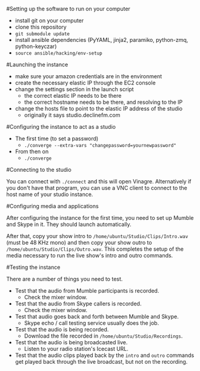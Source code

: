 #Setting up the software to run on your computer

* install git on your computer
* clone this repository
* `git submodule update`
* install ansible dependencies (PyYAML, jinja2, paramiko, python-zmq, python-keyczar)
* `source ansible/hacking/env-setup`

#Launching the instance

* make sure your amazon credentials are in the environment
* create the necessary elastic IP through the EC2 console
* change the settings section in the launch script
  * the correct elastic IP needs to be there
  * the correct hostname needs to be there, and resolving to the IP
* change the hosts file to point to the elastic IP address of the studio
  * originally it says studio.declinefm.com

#Configuring the instance to act as a studio

* The first time (to set a password)
  * `./converge --extra-vars "changepassword=yournewpassword"`
* From then on
  * `./converge`

#Connecting to the studio

You can connect with `./connect` and this will open Vinagre.  Alternatively
if you don't have that program, you can use a VNC client to connect to
the host name of your studio instance.

#Configuring media and applications

After configuring the instance for the first time, you need to set up Mumble
and Skype in it.  They should launch automatically.

After that, copy your show intro to `/home/ubuntu/Studio/Clips/Intro.wav`
(must be 48 KHz mono) and then copy your show outro to
`/home/ubuntu/Studio/Clips/Outro.wav`.  This completes the setup of the
media necessary to run the live show's intro and outro commands.

#Testing the instance

There are a number of things you need to test.

* Test that the audio from Mumble participants is recorded.
  * Check the mixer window.
* Test that the audio from Skype callers is recorded.
  * Check the mixer window.
* Test that audio goes back and forth between Mumble and Skype.
  * Skype echo / call testing service usually does the job.
* Test that the audio is being recorded.
  * Download the file recorded in `/home/ubuntu/Studio/Recordings`.
* Test that the audio is being broadcasted live.
  * Listen to your radio station's Icecast URL.
* Test that the audio clips played back by the `intro` and `outro` commands get played back through the live broadcast, but not on the recording.
